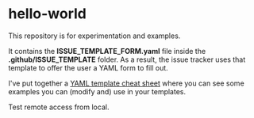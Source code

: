 # hello-world
This repository is for experimentation and examples.

It contains the **ISSUE_TEMPLATE_FORM.yaml** file inside the **.github/ISSUE_TEMPLATE** folder. As a result, the issue tracker uses that template to offer the user a YAML form to fill out.

I've put together a [YAML template cheat sheet](https://gist.github.com/Elliria/ee13ed5201aaaac6f77f55290f189f0a) where you can see some examples you can (modify and) use in your templates.

Test remote access from local.
